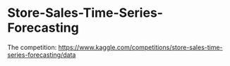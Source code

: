 # Store-Sales-Time-Series-Forecasting
The competition: https://www.kaggle.com/competitions/store-sales-time-series-forecasting/data
